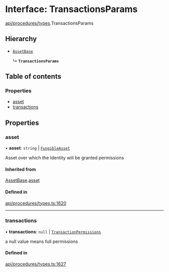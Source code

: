 # Interface: TransactionsParams

[api/procedures/types](../wiki/api.procedures.types).TransactionsParams

## Hierarchy

- [`AssetBase`](../wiki/api.procedures.types.AssetBase)

  ↳ **`TransactionsParams`**

## Table of contents

### Properties

- [asset](../wiki/api.procedures.types.TransactionsParams#asset)
- [transactions](../wiki/api.procedures.types.TransactionsParams#transactions)

## Properties

### asset

• **asset**: `string` \| [`FungibleAsset`](../wiki/api.entities.Asset.Fungible.FungibleAsset)

Asset over which the Identity will be granted permissions

#### Inherited from

[AssetBase](../wiki/api.procedures.types.AssetBase).[asset](../wiki/api.procedures.types.AssetBase#asset)

#### Defined in

[api/procedures/types.ts:1620](https://github.com/PolymeshAssociation/polymesh-sdk/blob/8a9e72221/src/api/procedures/types.ts#L1620)

___

### transactions

• **transactions**: ``null`` \| [`TransactionPermissions`](../wiki/api.entities.types.TransactionPermissions)

a null value means full permissions

#### Defined in

[api/procedures/types.ts:1627](https://github.com/PolymeshAssociation/polymesh-sdk/blob/8a9e72221/src/api/procedures/types.ts#L1627)
